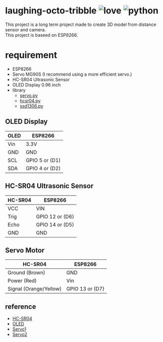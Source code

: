 # laughing-octo-tribble ![love](http://ForTheBadge.com/images/badges/built-with-love.svg) ![python](http://ForTheBadge.com/images/badges/made-with-python.svg)

This project is a long term project made to create 3D model from distance sensor and camera.
<br>
This project is baseed on ESP8266.

# requirement
- ESP8266
- Servo MG90S (I recommend using a more efficient servo.)
- HC-SR04 Ultrasonic Sensor
- OLED Display 0.96 inch
- library
  - [servo.py](https://github.com/pvanallen/esp32-getstarted/blob/master/examples/servo.py)
  - [hcsr04.py](https://raw.githubusercontent.com/RuiSantosdotme/Random-Nerd-Tutorials/master/Projects/ESP-MicroPython/HCSR04/hcsr04.py)
  - [ssd1306.py](https://raw.githubusercontent.com/RuiSantosdotme/ESP-MicroPython/master/code/Others/OLED/ssd1306.py)

## OLED Display
| OLED  | ESP8266 |
| ------------- | ------------- |
| Vin  | 3.3V  |
| GND  | GND  |
| SCL  | GPIO 5 or (D1)  |
| SDA  | GPIO 4 or (D2)  |

## HC-SR04 Ultrasonic Sensor
| HC-SR04  | ESP8266 |
| ------------- | ------------- |
| VCC  | VIN  |
| Trig  | GPIO 12 or (D6)  |
| Echo  | GPIO 14 or (D5)  |
| GND  | GND  |

## Servo Motor
| HC-SR04  | ESP8266 |
| ------------- | ------------- |
| Ground (Brown)  | GND  |
| Power (Red)  | Vin  |
| Signal (Orange/Yellow)  | GPIO 13 or (D7)  |

## reference

- [HC-SR04](https://randomnerdtutorials.com/micropython-hc-sr04-ultrasonic-esp32-esp8266/)
- [OLED](https://randomnerdtutorials.com/micropython-oled-display-esp32-esp8266/)
- [Servo1](http://techawarey.com/programming/micropython/servo-motor-control-using-micropython/)
- [Servo2](https://github.com/pvanallen/esp32-getstarted/blob/master/docs/servo.md)
